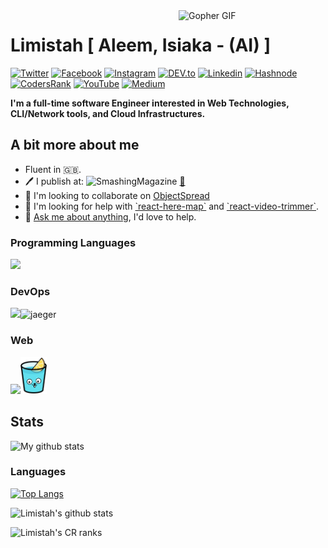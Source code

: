 <img src="https://gist.githubusercontent.com/wuhan005/b3fc9288b77106605d3b6fde855d1735/raw/f7cb231595adff68a2808c82132751b535632538/%25E2%259D%25A4%25EF%25B8%258FGopher.GIF" alt="Gopher GIF" align="right" width="235">

# Limistah [ Aleem, Isiaka - (AI) ]

<p>
  <a href="https://twitter.com/limistah"><img src="https://github.com/limistah/limistah/blob/master/assets/twitter.svg" width="24px" alt="Twitter"></a>
  <a href="https://www.facebook.com/limistah"><img src="https://github.com/limistah/limistah/blob/master/assets/facebook.svg" width="24px" alt="Facebook"></a>
  <a href="https://www.instagram.com/limistah"><img src="https://github.com/limistah/limistah/blob/master/assets/instagram.svg" width="24px" alt="Instagram"></a>
  <a href="https://dev.to/limistah"><img src="https://github.com/limistah/limistah/blob/master/assets/dev-dot-to.svg" width="24px" alt="DEV.to"></a>
  <a href="https://www.linkedin.com/in/limistah"><img src="https://github.com/limistah/limistah/blob/master/assets/linkedin.svg" width="24px" alt="Linkedin"></a>
  <a href="https://hashnode.com/@limistah"><img src="https://github.com/limistah/limistah/blob/master/assets/hashnode.svg" width="24px" alt="Hashnode"></a>
  <a href="https://profile.codersrank.io/user/limistah/"><img src="https://github.com/limistah/limistah/blob/master/assets/codersrank.svg" width="24px" alt="CodersRank"></a>
  <a href="https://www.youtube.com/channel/UCF8KzEYd35lyB8tGluQ6YFg?view_as=subscriber"><img src="https://github.com/limistah/limistah/blob/master/assets/youtube.svg" width="24px" alt="YouTube"></a>
  <a href="https://medium.com/limistah"><img src="https://github.com/limistah/limistah/blob/master/assets/medium.svg" width="24px" alt="Medium"></a>
</p>

**I'm a full-time software Engineer interested in Web Technologies, CLI/Network tools, and Cloud Infrastructures.**

## A bit more about me

<ul>
  <li>Fluent in 🇬🇧.</li>
  <li>🖊️ I publish at:
    <img src="https://github.com/limistah/limistah/blob/master/assets/smashingmagazine.svg" width="24px" alt="SmashingMagazine"> <a href="https://aleemisiaka.com">📝</a>
  </li>
  <li>
    👯 I'm looking to collaborate on <a href="https://github.com/objectspread">ObjectSpread</a>
  </li>
  <li>
    🤝 I'm looking for help with <a href="https://github.com/limistah/react-here-map">`react-here-map`</a> and <a href="https://github.com/limistah/react-video-trimmer">`react-video-trimmer`</a>.
  </li>
  <li>
    💬 <a href="mailto:aleemisiaka@gmail.com">Ask me about anything</a>, I'd love to help.
  </li>
</ul>


### Programming Languages
<a href="https://skillicons.dev"><img src="https://skillicons.dev/icons?i=javascript,golang,c,cpp,ruby,python" /></a>
### DevOps
<a href="https://skillicons.dev"><img src="https://skillicons.dev/icons?i=docker,kubernetes,terraform,ansible,jenkins,githubactions,linux,aws,gcp,prometheus,grafana,git,github,bash" /></a><img src="https://github.com/jaegertracing/artwork/blob/master/PNG/Jaeger_Logo_Final_PANTONE%20REVERSE.png" alt="jaeger" width="50">
### Web
<a href="https://skillicons.dev"><img src="https://skillicons.dev/icons?i=html,css,javascript,react,mongodb,wasm" /><img src="https://github.com/gin-gonic/logo/blob/master/color.png" alt="Gin-Gonic Logo" width="42"></a>



## Stats
![My github stats](https://github-readme-stats.vercel.app/api?username=limistah&show_icons=true&hide_border=true&theme=tokyonight)

### Languages
[![Top Langs](https://github-readme-stats.vercel.app/api/top-langs/?username=limistah)](https://github.com/anuraghazra/github-readme-stats)

![Limistah's github stats](https://cr-skills-chart-widget.azurewebsites.net/api/api?username=limistah&width=820&tooltip=true&active-skills="HTML,%20CSS,%20JSON,%20JavaScript,%20Python,%20SCSS,%20Shell,%20TypeScript,%20Vue,%20Jupyter%20Notebook,%20Dockerfile,%20Batchfile,%20C#,%20Java,Dart")

<!-- https://docs.codersrank.io/widgets/skills-chart-widget/ -->
![Limistah's CR ranks](https://cr-ss-service.azurewebsites.net/api/ScreenShot?widget=summary&username=limistah&show-avatar=false)
